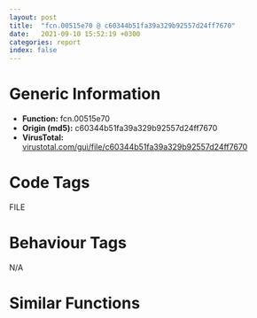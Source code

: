 ```yaml
---
layout: post
title:  "fcn.00515e70 @ c60344b51fa39a329b92557d24ff7670"
date:   2021-09-10 15:52:19 +0300
categories: report
index: false
---
```


# Generic Information
- **Function:** fcn.00515e70
- **Origin (md5):** c60344b51fa39a329b92557d24ff7670
- **VirusTotal:** [virustotal.com/gui/file/c60344b51fa39a329b92557d24ff7670][virustotal_ref]

# Code Tags
<span class="tag" id="FILE">FILE</span>


# Behaviour Tags
<span class="bhv-tag" id="na">N/A</span>

# Similar Functions
<script type="text/javascript" src="https://www.gstatic.com/charts/loader.js"></script>
<script type="text/javascript">

    google.charts.load('current', {'packages':['corechart']});
    google.charts.setOnLoadCallback(drawChart);

    function drawChart() {
    var data = new google.visualization.DataTable();
        data.addColumn('number', 'X');
        data.addColumn('number', 'Y');
        data.addColumn({type: 'string', role: 'tooltip', 'p': {'html': true}});
        data.addColumn({'type': 'string', 'role': 'style'});
        
        data.addRows([
    [1027.638671875, -3192.808349609375, '<b><a href="/report/fcn.00515e70@c60344b51fa39a329b92557d24ff7670">fcn.00515e70</a><br>@c60344b51fa39a329b92557d24ff7670</b><br>push 0xffffffffffffffff<br>push 0x5ad170<br>mov eax, dword<br>push eax<br>sub esp, 0x4c<br>push ebx<br>push ebp<br>push esi<br>push edi<br>mov eax, dword[0x5ffcc0]<br>xor eax, esp<br>push eax<br>lea eax, [esp+0x60]<br>mov dword<br>lea ecx, [esp+0x14]<br>xor edi, edi<br>xor ebp, ebp<br>call fcn.00421860<br>mov dword[esp+0x68], edi<br>mov dword[esp+0x24], edi<br>mov dword[esp+0x48], edi<br>mov eax, dword[esp+0x48]<br>inc eax<br>cmp eax, 2<br>mov dword[esp+0x48], eax<br>jg 0x51639a<br>lea eax, [esp+0x34]<br>push eax<br>call fcn.00515de0<br>add esp, 4<br>mov ecx, dword[esp+0x74]<br>push ecx<br>lea ecx, [esp+0x24]<br>mov byte[esp+0x6c], 1<br>call fcn.0040f880<br>push ecx<br>lea edx, [esp+0x24]<br>mov ecx, esp<br>mov dword[esp+0x60], esp<br>push edx<br>mov byte[esp+0x70], 2<br>call fcn.0040f860<br>lea eax, [esp+0x48]<br>push eax<br>call fcn.00417340<br>add esp, 8<br>lea ecx, [esp+0x44]<br>push ecx<br>lea ecx, [esp+0x38]<br>mov byte[esp+0x6c], 3<br>call fcn.0040fa40<br>lea edx, [esp+0x20]<br>push edx<br>lea ecx, [esp+0x44]<br>call fcn.0040f860<br>lea eax, [esp+0x34]<br>push eax<br>lea ecx, [esp+0x24]<br>mov byte[esp+0x6c], 4<br>call fcn.0040f980<br>mov ebx, dword[esp+0x70]<br>cmp ebx, edi<br>je 0x516376<br>lea ecx, [esp+0x20]<br>call fcn.00410410<br>test al, al<br>jne 0x516376<br>push edi<br>mov dword[esp+0x1c], edi<br>mov dword[esp+0x30], edi<br>call dword[sym.imp.ole32.dll_CoInitialize]<br>lea ecx, [esp+0x18]<br>push ecx<br>push 0x5bd8cc<br>push 1<br>push edi<br>push 0x5bda0c<br>call dword[sym.imp.ole32.dll_CoCreateInstance]<br>cmp eax, edi<br>jl 0x5161d6<br>cmp dword[esp+0x84], edi<br>je 0x515fe1<br>lea ecx, [esp+0x38]<br>call fcn.00421860<br>push str.LNKEVN<br>lea edx, [esp+0x3c]<br>push str.___s__<br>push edx<br>mov byte[esp+0x74], 5<br>call fcn.00415100<br>mov eax, dword[esp+0x24]<br>mov esi, dword[eax]<br>add esp, 0xc<br>lea ecx, [esp+0x38]<br>add esi, 0x50<br>call fcn.00453f10<br>mov ecx, dword[esp+0x18]<br>mov edx, dword[esi]<br>push eax<br>push ecx<br>call edx<br>lea ecx, [esp+0x38]<br>mov esi, eax<br>mov byte[esp+0x68], 4<br>call fcn.00410950<br>jmp 0x515ff0<br>mov eax, dword[esp+0x18]<br>mov ecx, dword[eax]<br>mov edx, dword[ecx+0x50]<br>push ebx<br>push eax<br>call edx<br>mov esi, eax<br>cmp esi, edi<br>jl 0x5161d6<br>push ebx<br>lea ecx, [esp+0x20]<br>call fcn.0040f880<br>mov bl, 6<br>push 0x5c<br>lea ecx, [esp+0x20]<br>mov byte[esp+0x6c], bl<br>call fcn.0040fe30<br>push eax<br>lea eax, [esp+0x54]<br>push eax<br>lea ecx, [esp+0x24]<br>call fcn.0040ffc0<br>push eax<br>lea ecx, [esp+0x20]<br>mov byte[esp+0x6c], 7<br>call fcn.0040f980<br>lea ecx, [esp+0x50]<br>mov byte[esp+0x68], bl<br>call fcn.00410950<br>mov ecx, dword[esp+0x18]<br>mov esi, dword[ecx]<br>lea ecx, [esp+0x1c]<br>add esi, 0x24<br>call fcn.00453f10<br>mov edx, dword[esp+0x18]<br>push eax<br>mov eax, dword[esi]<br>push edx<br>call eax<br>cmp eax, edi<br>jl 0x5161c8<br>mov esi, dword[esp+0x78]<br>cmp esi, edi<br>je 0x5160da<br>lea ecx, [esp+0x28]<br>call fcn.00421860<br>push 0x104<br>push 0x104<br>lea ecx, [esp+0x30]<br>mov byte[esp+0x70], 8<br>call fcn.004103d0<br>push eax<br>push esi<br>call dword[sym.imp.KERNEL32.dll_GetShortPathNameW]<br>push 0xffffffffffffffff<br>lea ecx, [esp+0x2c]<br>call fcn.00410430<br>mov ecx, dword[esp+0x18]<br>mov esi, dword[ecx]<br>mov edx, dword[esp+0x7c]<br>push edx<br>lea ecx, [esp+0x2c]<br>add esi, 0x44<br>call fcn.00453f10<br>mov ecx, dword[esi]<br>push eax<br>mov eax, dword[esp+0x20]<br>push eax<br>call ecx<br>cmp eax, edi<br>lea ecx, [esp+0x28]<br>jge 0x5160d1<br>call fcn.00410950<br>jmp 0x5161c8<br>mov byte[esp+0x68], bl<br>call fcn.00410950<br>cmp dword[esp+0x84], edi<br>jne 0x51610b<br>mov ecx, dword[esp+0x80]<br>cmp ecx, edi<br>je 0x51610b<br>cmp ecx, 0x5dcd7c<br>je 0x51610b<br>mov eax, dword[esp+0x18]<br>mov edx, dword[eax]<br>push ecx<br>push eax<br>mov eax, dword[edx+0x2c]<br>call eax<br>cmp eax, edi<br>jl 0x5161c8<br>mov eax, dword[esp+0x18]<br>mov ecx, dword[eax]<br>lea edx, [esp+0x2c]<br>push edx<br>push 0x5bda4c<br>push eax<br>mov eax, dword[ecx]<br>call eax<br>cmp eax, edi<br>jl 0x5161c8<br>lea ecx, [esp+0x54]<br>push 0x1c<br>push ecx<br>call fcn.00516660<br>add esp, 8<br>push eax<br>lea ecx, [esp+0x18]<br>mov byte[esp+0x6c], 9<br>call fcn.0040f980<br>lea ecx, [esp+0x54]<br>mov byte[esp+0x68], bl<br>call fcn.00410950<br>push 0x5de088<br>lea ecx, [esp+0x18]<br>call fcn.00410280<br>cmp ebp, edi<br>je 0x516190<br>lea edx, [esp+0x58]<br>push edx<br>call fcn.00515de0<br>add esp, 4<br>push eax<br>lea ecx, [esp+0x18]<br>mov byte[esp+0x6c], 0xa<br>call fcn.0040f980<br>lea ecx, [esp+0x58]<br>mov byte[esp+0x68], bl<br>call fcn.00410950<br>xor ebp, ebp<br>push str.tempurl.lnk<br>lea ecx, [esp+0x18]<br>call fcn.0040fa60<br>mov eax, dword[esp+0x2c]<br>mov esi, dword[eax]<br>push 1<br>lea ecx, [esp+0x18]<br>add esi, 0x18<br>call fcn.00453f10<br>mov ecx, dword[esp+0x30]<br>mov edx, dword[esi]<br>push eax<br>push ecx<br>call edx<br>cmp eax, edi<br>jl 0x5161c8<br>mov dword[esp+0x24], 1<br>lea ecx, [esp+0x1c]<br>mov byte[esp+0x68], 4<br>call fcn.00410950<br>mov eax, dword[esp+0x2c]<br>cmp eax, edi<br>je 0x5161e6<br>mov ecx, dword[eax]<br>mov edx, dword[ecx+8]<br>push eax<br>call edx<br>mov eax, dword[esp+0x18]<br>cmp eax, edi<br>je 0x5161f6<br>mov ecx, dword[eax]<br>mov edx, dword[ecx+8]<br>push eax<br>call edx<br>call dword[sym.imp.ole32.dll_CoUninitialize]<br>cmp dword[esp+0x84], edi<br>je 0x5162ad<br>lea ecx, [esp+0x30]<br>call fcn.00421860<br>lea ecx, [esp+0x4c]<br>call fcn.00421860<br>lea ecx, [esp+0x14]<br>mov byte[esp+0x68], 0xc<br>call fcn.00453f10<br>lea ebx, [esp+0x4c]<br>lea edi, [esp+0x30]<br>mov esi, eax<br>call fcn.00516490<br>lea ecx, [esp+0x3c]<br>call fcn.00421860<br>push str.LNKEVN<br>lea eax, [esp+0x40]<br>push str.___s__<br>push eax<br>mov byte[esp+0x74], 0xd<br>call fcn.00415100<br>lea ecx, [esp+0x48]<br>push ecx<br>mov edx, edi<br>push edx<br>call fcn.004101e0<br>add esp, 0x14<br>test al, al<br>jne 0x516289<br>mov eax, dword[esp+0x70]<br>push eax<br>mov ecx, edi<br>push ecx<br>call fcn.00410200<br>add esp, 8<br>test al, al<br>jne 0x516289<br>mov ebp, 1<br>jmp 0x51628b<br>xor ebp, ebp<br>lea ecx, [esp+0x3c]<br>call fcn.00410950<br>lea ecx, [esp+0x4c]<br>call fcn.00410950<br>lea ecx, [esp+0x30]<br>mov byte[esp+0x68], 4<br>call fcn.00410950<br>xor edi, edi<br>push ecx<br>lea edx, [esp+0x18]<br>mov ecx, esp<br>mov dword[esp+0x60], esp<br>push edx<br>call fcn.0040f860<br>call fcn.00437530<br>add esp, 4<br>test al, al<br>je 0x516339<br>cmp dword[esp+0x84], edi<br>je 0x5162f4<br>cmp ebp, edi<br>jne 0x516329<br>mov eax, dword[esp+0x80]<br>push eax<br>lea ecx, [esp+0x18]<br>call fcn.00453f10<br>mov esi, eax<br>call fcn.005163c0<br>add esp, 4<br>jmp 0x5162f8<br>cmp ebp, edi<br>jne 0x516329<br>push 1<br>lea ecx, [esp+0x44]<br>call fcn.00453f10<br>push eax<br>lea ecx, [esp+0x1c]<br>call fcn.00453f10<br>push eax<br>call dword[sym.imp.KERNEL32.dll_CopyFileW]<br>test eax, eax<br>jne 0x516321<br>lea ebp, [eax+1]<br>mov dword[esp+0x24], edi<br>jmp 0x516329<br>mov dword[esp+0x24], 1<br>lea ecx, [esp+0x14]<br>call fcn.00453f10<br>push eax<br>call dword[sym.imp.KERNEL32.dll_DeleteFileW]<br>lea ecx, [esp+0x40]<br>call fcn.00410950<br>lea ecx, [esp+0x44]<br>call fcn.00410950<br>lea ecx, [esp+0x20]<br>call fcn.00410950<br>lea ecx, [esp+0x34]<br>mov byte[esp+0x68], 0<br>call fcn.00410950<br>cmp ebp, edi<br>jne 0x515eb0<br>cmp dword[esp+0x24], edi<br>je 0x515eb0<br>jmp 0x51639a<br>lea ecx, [esp+0x40]<br>call fcn.00410950<br>lea ecx, [esp+0x44]<br>call fcn.00410950<br>lea ecx, [esp+0x20]<br>call fcn.00410950<br>lea ecx, [esp+0x34]<br>call fcn.00410950<br>lea ecx, [esp+0x14]<br>call fcn.00410950<br>mov eax, dword[esp+0x24]<br>mov ecx, dword[esp+0x60]<br>mov dword<br>pop ecx<br>pop edi<br>pop esi<br>pop ebp<br>pop ebx<br>add esp, 0x58<br>ret <br><eoc> ', 'point { fill-color: #e0440e; }'],
[-1027.638427734375, 3192.808349609375, '<b><a href="/report/fcn.00519850@c60344b51fa39a329b92557d24ff7670">fcn.00519850</a><br>@c60344b51fa39a329b92557d24ff7670</b><br>push 0xffffffffffffffff<br>push 0x5ae8b3<br>mov eax, dword<br>push eax<br>mov eax, 0x14b8<br>call fcn.0057aa20<br>mov eax, dword[0x5ffcc0]<br>xor eax, esp<br>mov dword[esp+0x14b0], eax<br>push ebx<br>push ebp<br>push esi<br>push edi<br>mov eax, dword[0x5ffcc0]<br>xor eax, esp<br>push eax<br>lea eax, [esp+0x14cc]<br>mov dword<br>mov eax, dword[esp+0x14dc]<br>mov dword[esp+0x14], eax<br>mov eax, dword[esp+0x14e0]<br>xor ebx, ebx<br>push eax<br>lea ecx, [esp+0x2a0]<br>mov dword[esp+0x14d8], ebx<br>call fcn.00402060<br>mov byte[esp+0x14d4], 1<br>nop <br>mov edi, dword[esp+0x14]<br>lea ecx, [esp+0x29c]<br>push ecx<br>lea ebp, [edi+0x14]<br>mov ecx, ebp<br>mov dword[esp+0x20], ebx<br>mov dword[edi+0x7c], 0xffffffff<br>mov dword[esp+0x30], ebx<br>mov dword[esp+0x34], ebx<br>call fcn.00403010<br>lea edx, [esp+0x14e4]<br>lea esi, [edi+0x30]<br>push edx<br>mov ecx, esi<br>call fcn.00403010<br>mov ecx, esi<br>call fcn.004020e0<br>test al, al<br>je 0x51998e<br>push ebx<br>push 0x5dea00<br>mov ecx, ebp<br>call fcn.00422030<br>mov esi, eax<br>cmp esi, 0xffffffff<br>je 0x51998e<br>lea ebx, [esi+1]<br>mov eax, ebp<br>lea ecx, [esp+0x1e4]<br>call fcn.00527e00<br>mov ecx, edi<br>push eax<br>add ecx, 0x30<br>mov byte[esp+0x14d8], 2<br>call fcn.00403010<br>mov bl, 1<br>lea ecx, [esp+0x1e4]<br>mov byte[esp+0x14d4], bl<br>call fcn.004020a0<br>mov eax, esi<br>mov edi, ebp<br>lea ecx, [esp+0x1e4]<br>call fcn.00527d90<br>push eax<br>mov ecx, ebp<br>mov byte[esp+0x14d8], 3<br>call fcn.00403010<br>lea ecx, [esp+0x1e4]<br>mov byte[esp+0x14d4], bl<br>call fcn.004020a0<br>mov edi, dword[esp+0x14]<br>mov eax, dword[edi+0xc]<br>push 0<br>push eax<br>call dword[sym.imp.KERNEL32.dll_WaitForSingleObject]<br>test eax, eax<br>jne 0x5199af<br>mov edi, dword[esp+0x14]<br>mov dword[esp+0x1c], 1<br>jmp 0x51a499<br>lea ecx, [esp+0x1ac]<br>call fcn.00402030<br>lea ecx, [esp+0x1c8]<br>call fcn.00402030<br>lea ecx, [esp+0x200]<br>call fcn.00402030<br>lea ecx, [esp+0x4c]<br>push ecx<br>lea edx, [esp+0x3c]<br>push edx<br>lea ebx, [esp+0x208]<br>lea edi, [esp+0x1d0]<br>lea esi, [esp+0x1b4]<br>mov ecx, ebp<br>mov byte[esp+0x14dc], 6<br>call fcn.00519750<br>cmp byte[0x610e06], 0<br>mov dword[esp+0x2c8], 0xffffffff<br>jne 0x519a32<br>lea eax, [esp+0x2cc]<br>push eax<br>push 0x202<br>call sub.WS2_32.dll_WSAStartup<br>test eax, eax<br>jne 0x519a32<br>mov byte[0x610e06], 1<br>mov edi, dword[esp+0x14]<br>mov byte[esp+0x14d4], 7<br>mov ecx, dword[edi+0xc]<br>mov esi, dword[sym.imp.KERNEL32.dll_WaitForSingleObject]<br>push 0<br>push ecx<br>call esi<br>test eax, eax<br>jne 0x519a89<br>lea ecx, [esp+0x200]<br>mov dword[esp+0x1c], 1<br>call fcn.004020a0<br>lea ecx, [esp+0x1c8]<br>call fcn.004020a0<br>lea ecx, [esp+0x1ac]<br>mov byte[esp+0x14d4], 1<br>call fcn.004020a0<br>jmp 0x51a499<br>push 6<br>push 1<br>push 2<br>call sub.WS2_32.dll_socket<br>mov ebx, eax<br>mov dword[esp+0x34], ebx<br>cmp ebx, 0xffffffff<br>jne 0x519ae3<br>call sub.WS2_32.dll_WSAGetLastError<br>push eax<br>push str._connectAndSendData_:_socket_error__d.__r_n<br>call fcn.00574594<br>add esp, 8<br>lea ecx, [esp+0x200]<br>call fcn.004020a0<br>lea ecx, [esp+0x1c8]<br>call fcn.004020a0<br>lea ecx, [esp+0x1ac]<br>mov byte[esp+0x14d4], 1<br>call fcn.004020a0<br>jmp 0x51a476<br>mov edx, dword[edi+0xc]<br>push 0<br>push edx<br>call esi<br>test eax, eax<br>jne 0x519af9<br>mov dword[esp+0x1c], 1<br>jmp 0x519ab2<br>mov ecx, ebp<br>lea esi, [esp+0x264]<br>call fcn.00518e20<br>lea ecx, [esp+0x1ac]<br>lea esi, [esp+0x238]<br>mov byte[esp+0x14d4], 8<br>call fcn.00518e20<br>lea ecx, [edi+0x30]<br>lea esi, [esp+0x21c]<br>mov byte[esp+0x14d4], 9<br>call fcn.00518e20<br>lea ecx, [esp+0x238]<br>mov byte[esp+0x14d4], 0xa<br>call fcn.00402010<br>push eax<br>call sub.WS2_32.dll_gethostbyname<br>mov esi, eax<br>test esi, esi<br>jne 0x519b95<br>call sub.WS2_32.dll_WSAGetLastError<br>push eax<br>push str._gethostbyname_:_socket_error__d.__r_n<br>call fcn.00574594<br>add esp, 8<br>lea ecx, [esp+0x21c]<br>call fcn.00401ff0<br>lea ecx, [esp+0x238]<br>call fcn.00401ff0<br>lea ecx, [esp+0x264]<br>call fcn.00401ff0<br>jmp 0x519ab2<br>mov eax, dword[edi+0xc]<br>xor ebp, ebp<br>push ebp<br>push eax<br>call dword[sym.imp.KERNEL32.dll_WaitForSingleObject]<br>test eax, eax<br>jne 0x519bb0<br>mov dword[esp+0x1c], 1<br>jmp 0x519b6c<br>mov ecx, 2<br>mov word[esp+0x254], cx<br>mov edx, dword[esi+0xc]<br>mov eax, dword[edx]<br>mov ecx, dword[eax]<br>mov esi, dword[esp+0x38]<br>xor eax, eax<br>push esi<br>mov dword[esp+0x25c], ecx<br>mov dword[esp+0x260], eax<br>mov dword[esp+0x264], eax<br>call sub.WS2_32.dll_htons<br>push 0x10<br>lea edx, [esp+0x258]<br>push edx<br>push ebx<br>mov word[esp+0x262], ax<br>call sub.WS2_32.dll_connect<br>cmp eax, 0xffffffff<br>jne 0x519c2b<br>call sub.WS2_32.dll_WSAGetLastError<br>push eax<br>movzx eax, si<br>push eax<br>lea ecx, [esp+0x240]<br>call fcn.00402010<br>push eax<br>push str._connectAndSendData_:_connect__s:_d_error__d.__r_n<br>call fcn.00574594<br>add esp, 0x10<br>jmp 0x519b6c<br>mov ecx, dword[edi+0xc]<br>mov esi, dword[sym.imp.KERNEL32.dll_WaitForSingleObject]<br>push ebp<br>push ecx<br>call esi<br>test eax, eax<br>jne 0x519c49<br>mov dword[esp+0x1c], 1<br>jmp 0x519b6c<br>lea ecx, [esp+0x190]<br>call fcn.004104e0<br>lea ecx, [esp+0x21c]<br>mov byte[esp+0x14d4], 0xb<br>call fcn.004020e0<br>lea ecx, [esp+0x190]<br>test al, al<br>je 0x519c7b<br>push str.GET_<br>jmp 0x519c80<br>push str.POST_<br>call fcn.0044d310<br>lea edx, [esp+0x264]<br>push edx<br>lea ecx, [esp+0x194]<br>call fcn.00475410<br>push str._HTTP_1.1_r_n<br>lea ecx, [esp+0x194]<br>call fcn.0044d310<br>push str.Host:_<br>lea ecx, [esp+0x194]<br>call fcn.0044d310<br>lea eax, [esp+0x238]<br>push eax<br>lea ecx, [esp+0x194]<br>call fcn.00475410<br>push 0x5deab0<br>lea ecx, [esp+0x194]<br>call fcn.0044d310<br>push str.Accept:___r_n<br>lea ecx, [esp+0x194]<br>call fcn.0044d310<br>push str.User_Agent:_Mozilla_5.0__Windows_NT_5.1__AppleWebKit_537.31__KHTML__like_Gecko__Chrome_26.0.1410.64_Safari_537.31_r_n<br>lea ecx, [esp+0x194]<br>call fcn.0044d310<br>push str.Connection:_Keep_Alive_r_n<br>lea ecx, [esp+0x194]<br>call fcn.0044d310<br>push str.Content-Type:_application_x-www-form-urlencoded_<br>lea ecx, [esp+0x194]<br>call fcn.0044d310<br>lea ecx, [esp+0x21c]<br>call fcn.004020e0<br>test al, al<br>jne 0x519d6a<br>lea ecx, [esp+0x21c]<br>call fcn.00410560<br>push eax<br>lea ecx, [esp+0x460]<br>push str.Content_Length:__d_r_n<br>push ecx<br>call fcn.005735e2<br>add esp, 0xc<br>lea edx, [esp+0x45c]<br>push edx<br>lea ecx, [esp+0x194]<br>call fcn.0044d310<br>push 0x5deab0<br>lea ecx, [esp+0x194]<br>call fcn.0044d310<br>lea eax, [esp+0x21c]<br>push eax<br>lea ecx, [esp+0x194]<br>call fcn.00475410<br>push ebp<br>lea ecx, [esp+0x194]<br>call fcn.00410560<br>push eax<br>lea ecx, [esp+0x198]<br>call fcn.00402010<br>push eax<br>push ebx<br>call sub.WS2_32.dll_send<br>cmp eax, 0xffffffff<br>jne 0x519dd9<br>call sub.WS2_32.dll_WSAGetLastError<br>push eax<br>push str._connectAndSendData_:_send_error__d.__r_n<br>call fcn.00574594<br>add esp, 8<br>lea ecx, [esp+0x190]<br>call fcn.00401ff0<br>jmp 0x519b6c<br>mov ecx, dword[edi+0xc]<br>push ebp<br>push ecx<br>call esi<br>test eax, eax<br>jne 0x519dfd<br>lea ecx, [esp+0x190]<br>mov dword[esp+0x1c], 1<br>call fcn.00401ff0<br>jmp 0x519b6c<br>lea ecx, [esp+0x280]<br>call fcn.004104e0<br>lea ecx, [edi+0x64]<br>mov byte[esp+0x14d4], 0xc<br>call fcn.00476c10<br>lea ecx, [edi+0x54]<br>call fcn.00476c10<br>push 0xfff<br>lea edx, [esp+0x4c9]<br>push ebp<br>push edx<br>mov byte[esp+0x4d0], 0<br>call fcn.0057a180<br>add esp, 0xc<br>mov dword[esp+0x28], ebp<br>mov dword[esp+0x18], 0xffffffff<br>mov dword[esp+0x24], ebp<br>nop <br>mov ebx, dword[esp+0x34]<br>lea eax, [esp+0x44]<br>push eax<br>push 0<br>push 0<br>lea ecx, [esp+0x78]<br>push ecx<br>lea eax, [ebx+1]<br>mov edi, 1<br>push eax<br>mov dword[esp+0x58], 0xa<br>mov dword[esp+0x5c], 0x3e8<br>mov dword[esp+0x84], ebx<br>mov dword[esp+0x80], edi<br>call sub.WS2_32.dll_select<br>test eax, eax<br>jle 0x51a40a<br>mov ebp, dword[esp+0x14]<br>mov edx, dword[ebp+0xc]<br>mov esi, dword[sym.imp.KERNEL32.dll_WaitForSingleObject]<br>push 0<br>push edx<br>call esi<br>test eax, eax<br>je 0x51a526<br>lea eax, [esp+0x6c]<br>push eax<br>push ebx<br>call sub.WS2_32.dll___WSAFDIsSet<br>test eax, eax<br>je 0x51a40a<br>mov ecx, dword[ebp+0xc]<br>push 0<br>push ecx<br>call esi<br>test eax, eax<br>je 0x51a526<br>push 0x1000<br>lea edx, [esp+0x4c8]<br>push 0<br>push edx<br>call fcn.0057a180<br>add esp, 0xc<br>push 0<br>push 0x1000<br>lea eax, [esp+0x4cc]<br>push eax<br>push ebx<br>call sub.WS2_32.dll_recv<br>mov edi, eax<br>test edi, edi<br>jle 0x51a40a<br>mov ecx, dword[ebp+0xc]<br>push 0<br>push ecx<br>call esi<br>test eax, eax<br>je 0x51a52f<br>mov edx, dword[esp+0x28]<br>lea esi, [edi+edx]<br>lea ebx, [ebp+0x64]<br>push esi<br>mov ecx, ebx<br>call fcn.004754e0<br>push edi<br>lea eax, [esp+0x4c8]<br>push eax<br>mov ecx, ebx<br>call fcn.00455300<br>add eax, dword[esp+0x30]<br>push eax<br>call fcn.0057cd10<br>mov ecx, dword[ebp+0x10]<br>add esp, 0xc<br>mov dword[esp+0x28], esi<br>test ecx, ecx<br>je 0x519f65<br>fldz <br>mov edx, dword[ecx]<br>mov eax, dword[edx+4]<br>sub esp, 8<br>fstp qword[esp]<br>push 0<br>push ebp<br>call eax<br>mov esi, ebp<br>lea ecx, [esi+0x64]<br>call fcn.00455300<br>mov ecx, dword[esp+0x28]<br>mov ebp, eax<br>lea edi, [ecx+ebp]<br>push str._r_n_r_n<br>push ebp<br>mov dword[esp+0x28], edi<br>call fcn.00575a10<br>mov ebx, eax<br>add esp, 8<br>test ebx, ebx<br>je 0x51a3a1<br>cmp ebx, edi<br>jae 0x51a3a1<br>add ebx, 4<br>cmp dword[esi+0x7c], 0xffffffff<br>mov dword[esp+0x24], ebx<br>jne 0x51a040<br>push str.HTTP_1.1_<br>push ebp<br>call fcn.00575a10<br>mov esi, eax<br>add esp, 8<br>test esi, esi<br>je 0x51a040<br>cmp esi, edi<br>jae 0x51a040<br>add esi, 9<br>push 0x5debe0<br>push esi<br>call fcn.00575a10<br>add esp, 8<br>test eax, eax<br>je 0x51a040<br>cmp eax, edi<br>jae 0x51a040<br>push ecx<br>sub eax, esi<br>mov ecx, esp<br>mov edi, eax<br>call fcn.00505100<br>lea ecx, [esp+0x178]<br>call fcn.004022c0<br>push 0<br>push 0<br>lea ecx, [esp+0x17c]<br>call fcn.00402240<br>push edi<br>push esi<br>lea ecx, [esp+0x17c]<br>call fcn.004023b0<br>lea ecx, [esp+0x174]<br>call fcn.00402010<br>push eax<br>call fcn.00573198<br>mov edx, dword[esp+0x18]<br>add esp, 4<br>lea ecx, [esp+0x174]<br>mov dword[edx+0x7c], eax<br>call fcn.00401ff0<br>mov edi, dword[esp+0x20]<br>mov eax, dword[esp+0x14]<br>mov eax, dword[eax+0x7c]<br>cmp eax, 0x12e<br>je 0x51a059<br>cmp eax, 0x12d<br>jne 0x51a110<br>lea ecx, [esp+0x280]<br>call fcn.004020e0<br>test al, al<br>je 0x51a110<br>push str.Location:_<br>push ebp<br>call fcn.00575a10<br>mov esi, eax<br>add esp, 8<br>test esi, esi<br>je 0x51a110<br>cmp esi, edi<br>jae 0x51a110<br>add esi, 0xa<br>push 0x5deab0<br>push esi<br>call fcn.00575a10<br>add esp, 8<br>test eax, eax<br>je 0x51a110<br>cmp eax, edi<br>jae 0x51a110<br>push ecx<br>sub eax, esi<br>mov ecx, esp<br>mov edi, eax<br>call fcn.00505100<br>lea ecx, [esp+0x178]<br>call fcn.004022c0<br>push 0<br>push 0<br>lea ecx, [esp+0x17c]<br>call fcn.00402240<br>push edi<br>push esi<br>lea ecx, [esp+0x17c]<br>call fcn.004023b0<br>lea ecx, [esp+0x174]<br>push ecx<br>lea ecx, [esp+0x284]<br>mov byte[esp+0x14d8], 0xd<br>call fcn.00410510<br>lea ecx, [esp+0x174]<br>mov byte[esp+0x14d4], 0xc<br>call fcn.00401ff0<br>mov edi, dword[esp+0x20]<br>lea ecx, [esp+0x280]<br>call fcn.004020e0<br>test al, al<br>je 0x51a53c<br>mov ecx, dword[esp+0x18]<br>cmp ecx, 0xffffffff<br>jne 0x51a3a5<br>push str.Content_Length:_<br>push ebp<br>call fcn.00575a10<br>mov esi, eax<br>add esp, 8<br>test esi, esi<br>je 0x51a1bd<br>cmp esi, edi<br>jae 0x51a1bd<br>add esi, 0x10<br>push 0x5deab0<br>push esi<br>call fcn.00575a10<br>add esp, 8<br>test eax, eax<br>je 0x51a1bd<br>cmp eax, edi<br>jae 0x51a1bd<br>push ecx<br>sub eax, esi<br>mov ecx, esp<br>mov edi, eax<br>call fcn.00505100<br>lea ecx, [esp+0x178]<br>call fcn.004022c0<br>push 0<br>push 0<br>lea ecx, [esp+0x17c]<br>call fcn.00402240<br>push edi<br>push esi<br>lea ecx, [esp+0x17c]<br>call fcn.004023b0<br>lea ecx, [esp+0x174]<br>call fcn.00402010<br>push eax<br>call fcn.00573198<br>add esp, 4<br>lea ecx, [esp+0x174]<br>mov dword[esp+0x18], eax<br>call fcn.00401ff0<br>mov ecx, dword[esp+0x18]<br>cmp ecx, 0xffffffff<br>jne 0x51a3a5<br>push 0x5deab0<br>push ebx<br>call fcn.00575a10<br>mov edi, eax<br>add esp, 8<br>test edi, edi<br>je 0x51a256<br>cmp edi, dword[esp+0x20]<br>jae 0x51a256<br>push ecx<br>mov esi, edi<br>mov ecx, esp<br>sub esi, ebx<br>call fcn.00505100<br>lea ecx, [esp+0x178]<br>call fcn.004022c0<br>push 0<br>push 0<br>lea ecx, [esp+0x17c]<br>call fcn.00402240<br>push esi<br>push ebx<br>lea ecx, [esp+0x17c]<br>call fcn.004023b0<br>lea edx, [esp+0x18]<br>push edx<br>push 0x5dec04<br>lea ecx, [esp+0x17c]<br>call fcn.00402010<br>push eax<br>call fcn.005759e5<br>add esp, 0xc<br>cmp eax, 1<br>jne 0x51a24a<br>add dword[esp+0x18], 7<br>add edi, 2<br>mov dword[esp+0x24], edi<br>lea ecx, [esp+0x174]<br>call fcn.00401ff0<br>mov ecx, dword[esp+0x18]<br>cmp ecx, 0xffffffff<br>jne 0x51a3a5<br>push str.Connection:_<br>push ebp<br>call fcn.00575a10<br>mov esi, eax<br>add esp, 8<br>test esi, esi<br>je 0x51a3a1<br>cmp esi, dword[esp+0x20]<br>jae 0x51a3a1<br>add esi, 0xc<br>push 0x5deab0<br>push esi<br>call fcn.00575a10<br>add esp, 8<br>test eax, eax<br>je 0x51a3a1<br>cmp eax, dword[esp+0x20]<br>jae 0x51a3a1<br>push ecx<br>sub eax, esi<br>mov ecx, esp<br>mov edi, eax<br>call fcn.00505100<br>lea ecx, [esp+0x178]<br>call fcn.004022c0<br>push 0<br>push 0<br>lea ecx, [esp+0x17c]<br>call fcn.00402240<br>push edi<br>push esi<br>lea ecx, [esp+0x17c]<br>call fcn.004023b0<br>lea ecx, [esp+0x174]<br>mov byte[esp+0x14d4], 0xf<br>call fcn.00402010<br>mov ecx, eax<br>lea eax, [esp+0x1e4]<br>call fcn.00518dc0<br>push str.CLOSE<br>lea ecx, [esp+0x54]<br>mov byte[esp+0x14d8], 0x10<br>call fcn.00402060<br>lea ecx, [esp+0x50]<br>call fcn.00410560<br>mov esi, eax<br>lea ecx, [esp+0x1e4]<br>mov dword[esp+0x3c], esi<br>call fcn.00410560<br>mov dword[esp+0x40], eax<br>cmp eax, esi<br>lea eax, [esp+0x3c]<br>jb 0x51a341<br>lea eax, [esp+0x40]<br>mov eax, dword[eax]<br>push eax<br>lea ecx, [esp+0x54]<br>call fcn.004020c0<br>lea ecx, [esp+0x1e8]<br>mov esi, eax<br>call fcn.004020c0<br>mov ecx, eax<br>mov eax, esi<br>call fcn.00527cd0<br>add esp, 4<br>test eax, eax<br>lea ecx, [esp+0x50]<br>sete bl<br>call fcn.004020a0<br>test bl, bl<br>je 0x51a381<br>mov dword[esp+0x18], 0<br>lea ecx, [esp+0x1e4]<br>call fcn.004020a0<br>lea ecx, [esp+0x174]<br>mov byte[esp+0x14d4], 0xc<br>call fcn.00401ff0<br>mov ecx, dword[esp+0x18]<br>cmp dword[esp+0x24], 0<br>je 0x519e50<br>test ecx, ecx<br>jle 0x519e50<br>mov edi, dword[esp+0x24]<br>mov edx, dword[esp+0x20]<br>mov eax, edi<br>sub eax, ebp<br>sub edx, ebp<br>add eax, ecx<br>cmp edx, eax<br>jl 0x519e50<br>mov eax, dword[esp+0x14]<br>cmp dword[eax+0x7c], 0xc8<br>jne 0x51a3e5<br>mov dword[esp+0x2c], 1<br>lea esi, [eax+0x54]<br>push ecx<br>mov ecx, esi<br>call fcn.004754e0<br>mov ecx, dword[esp+0x18]<br>push ecx<br>push edi<br>mov ecx, esi<br>call fcn.00455300<br>push eax<br>call fcn.0057cd10<br>add esp, 0xc<br>mov ebx, dword[esp+0x34]<br>lea ecx, [esp+0x280]<br>call fcn.00401ff0<br>lea ecx, [esp+0x190]<br>call fcn.00401ff0<br>lea ecx, [esp+0x21c]<br>call fcn.00401ff0<br>lea ecx, [esp+0x238]<br>call fcn.00401ff0<br>lea ecx, [esp+0x264]<br>call fcn.00401ff0<br>lea ecx, [esp+0x200]<br>call fcn.004020a0<br>lea ecx, [esp+0x1c8]<br>call fcn.004020a0<br>lea ecx, [esp+0x1ac]<br>mov byte[esp+0x14d4], 1<br>call fcn.004020a0<br>mov edi, dword[esp+0x14]<br>cmp ebx, 0xffffffff<br>je 0x51a499<br>push ebx<br>call sub.WS2_32.dll_closesocket<br>cmp eax, 0xffffffff<br>jne 0x51a499<br>call sub.WS2_32.dll_WSAGetLastError<br>push eax<br>push str._connectAndSendData_:_closesocket_error__d.__r_n<br>call fcn.00574594<br>add esp, 8<br>mov ecx, dword[edi+0x10]<br>xor ebx, ebx<br>cmp ecx, ebx<br>je 0x51a598<br>cmp dword[esp+0x1c], ebx<br>jne 0x51a598<br>cmp dword[esp+0x30], ebx<br>jne 0x5198c0<br>mov esi, dword[esp+0x14]<br>cmp dword[esp+0x2c], ebx<br>mov edx, dword[ecx]<br>mov edx, dword[edx]<br>lea eax, [esi+0xc]<br>push eax<br>sete al<br>movzx eax, al<br>push eax<br>push esi<br>lea eax, [esp+0x1f0]<br>push eax<br>call edx<br>push eax<br>lea ecx, [esp+0x2a0]<br>mov byte[esp+0x14d8], 0x11<br>call fcn.00403010<br>lea ecx, [esp+0x1e4]<br>mov byte[esp+0x14d4], 1<br>call fcn.004020a0<br>lea ecx, [esp+0x29c]<br>call fcn.004020e0<br>test al, al<br>jne 0x51a5a2<br>lea ecx, [esi+0x30]<br>call fcn.004569e0<br>jmp 0x5198c0<br>mov dword[esp+0x1c], edi<br>jmp 0x51a40a<br>mov dword[esp+0x1c], 1<br>jmp 0x51a40a<br>lea ecx, [esp+0x280]<br>call fcn.00402010<br>mov ecx, eax<br>lea eax, [esp+0x1e4]<br>call fcn.00518dc0<br>push eax<br>lea ecx, [esp+0x2a0]<br>mov byte[esp+0x14d8], 0xe<br>call fcn.00403010<br>lea ecx, [esp+0x1e4]<br>mov byte[esp+0x14d4], 0xc<br>call fcn.004020a0<br>mov ecx, dword[esp+0x14]<br>add ecx, 0x30<br>call fcn.004569e0<br>mov dword[esp+0x30], 1<br>jmp 0x51a406<br>cmp dword[esp+0x30], ebx<br>jne 0x5198c0<br>lea ecx, [esp+0x29c]<br>call fcn.004020a0<br>lea ecx, [esp+0x14e4]<br>call fcn.004020a0<br>mov eax, dword[esp+0x2c]<br>mov ecx, dword[esp+0x14cc]<br>mov dword<br>pop ecx<br>pop edi<br>pop esi<br>pop ebp<br>pop ebx<br>mov ecx, dword[esp+0x14b0]<br>xor ecx, esp<br>call fcn.005713ed<br>add esp, 0x14c4<br>ret 0x24<br><eoc> ', 'null'],

        ]);

    var options = {
        title: 'Similarity Plot',
        legend: 'none',
        colors: ['#dedbd9', '#e6693e', '#ec8f6e', '#f3b49f', '#f6c7b6'],
        tooltip: {isHtml: true, trigger: 'both'},
        explorer: {
        actions: ["dragToZoom", "rightClickToReset"],
        },
        chartArea: {
        width: '80%',
        height: '80%'
        },
        width: '100%',
        height: '100%'
    };

    var chart = new google.visualization.ScatterChart(document.getElementById('chart_div'));

    chart.draw(data, options);
    }
    
</script>


<div id="chart_div" style="width: 100%px; height: 100%;"></div>

# Disassembled Code
{% highlight nasm %}

push 0xffffffffffffffff
push 0x5ad170
mov eax, dword
push eax
sub esp, 0x4c
push ebx
push ebp
push esi
push edi
mov eax, dword[0x5ffcc0]
xor eax, esp
push eax
lea eax, [esp+0x60]
mov dword
lea ecx, [esp+0x14]
xor edi, edi
xor ebp, ebp
call fcn.00421860
mov dword[esp+0x68], edi
mov dword[esp+0x24], edi
mov dword[esp+0x48], edi
mov eax, dword[esp+0x48]
inc eax
cmp eax, 2
mov dword[esp+0x48], eax
jg 0x51639a
lea eax, [esp+0x34]
push eax
call fcn.00515de0
add esp, 4
mov ecx, dword[esp+0x74]
push ecx
lea ecx, [esp+0x24]
mov byte[esp+0x6c], 1
call fcn.0040f880
push ecx
lea edx, [esp+0x24]
mov ecx, esp
mov dword[esp+0x60], esp
push edx
mov byte[esp+0x70], 2
call fcn.0040f860
lea eax, [esp+0x48]
push eax
call fcn.00417340
add esp, 8
lea ecx, [esp+0x44]
push ecx
lea ecx, [esp+0x38]
mov byte[esp+0x6c], 3
call fcn.0040fa40
lea edx, [esp+0x20]
push edx
lea ecx, [esp+0x44]
call fcn.0040f860
lea eax, [esp+0x34]
push eax
lea ecx, [esp+0x24]
mov byte[esp+0x6c], 4
call fcn.0040f980
mov ebx, dword[esp+0x70]
cmp ebx, edi
je 0x516376
lea ecx, [esp+0x20]
call fcn.00410410
test al, al
jne 0x516376
push edi
mov dword[esp+0x1c], edi
mov dword[esp+0x30], edi
call dword[sym.imp.ole32.dll_CoInitialize]
lea ecx, [esp+0x18]
push ecx
push 0x5bd8cc
push 1
push edi
push 0x5bda0c
call dword[sym.imp.ole32.dll_CoCreateInstance]
cmp eax, edi
jl 0x5161d6
cmp dword[esp+0x84], edi
je 0x515fe1
lea ecx, [esp+0x38]
call fcn.00421860
push str.LNKEVN
lea edx, [esp+0x3c]
push str.___s__
push edx
mov byte[esp+0x74], 5
call fcn.00415100
mov eax, dword[esp+0x24]
mov esi, dword[eax]
add esp, 0xc
lea ecx, [esp+0x38]
add esi, 0x50
call fcn.00453f10
mov ecx, dword[esp+0x18]
mov edx, dword[esi]
push eax
push ecx
call edx
lea ecx, [esp+0x38]
mov esi, eax
mov byte[esp+0x68], 4
call fcn.00410950
jmp 0x515ff0
mov eax, dword[esp+0x18]
mov ecx, dword[eax]
mov edx, dword[ecx+0x50]
push ebx
push eax
call edx
mov esi, eax
cmp esi, edi
jl 0x5161d6
push ebx
lea ecx, [esp+0x20]
call fcn.0040f880
mov bl, 6
push 0x5c
lea ecx, [esp+0x20]
mov byte[esp+0x6c], bl
call fcn.0040fe30
push eax
lea eax, [esp+0x54]
push eax
lea ecx, [esp+0x24]
call fcn.0040ffc0
push eax
lea ecx, [esp+0x20]
mov byte[esp+0x6c], 7
call fcn.0040f980
lea ecx, [esp+0x50]
mov byte[esp+0x68], bl
call fcn.00410950
mov ecx, dword[esp+0x18]
mov esi, dword[ecx]
lea ecx, [esp+0x1c]
add esi, 0x24
call fcn.00453f10
mov edx, dword[esp+0x18]
push eax
mov eax, dword[esi]
push edx
call eax
cmp eax, edi
jl 0x5161c8
mov esi, dword[esp+0x78]
cmp esi, edi
je 0x5160da
lea ecx, [esp+0x28]
call fcn.00421860
push 0x104
push 0x104
lea ecx, [esp+0x30]
mov byte[esp+0x70], 8
call fcn.004103d0
push eax
push esi
call dword[sym.imp.KERNEL32.dll_GetShortPathNameW]
push 0xffffffffffffffff
lea ecx, [esp+0x2c]
call fcn.00410430
mov ecx, dword[esp+0x18]
mov esi, dword[ecx]
mov edx, dword[esp+0x7c]
push edx
lea ecx, [esp+0x2c]
add esi, 0x44
call fcn.00453f10
mov ecx, dword[esi]
push eax
mov eax, dword[esp+0x20]
push eax
call ecx
cmp eax, edi
lea ecx, [esp+0x28]
jge 0x5160d1
call fcn.00410950
jmp 0x5161c8
mov byte[esp+0x68], bl
call fcn.00410950
cmp dword[esp+0x84], edi
jne 0x51610b
mov ecx, dword[esp+0x80]
cmp ecx, edi
je 0x51610b
cmp ecx, 0x5dcd7c
je 0x51610b
mov eax, dword[esp+0x18]
mov edx, dword[eax]
push ecx
push eax
mov eax, dword[edx+0x2c]
call eax
cmp eax, edi
jl 0x5161c8
mov eax, dword[esp+0x18]
mov ecx, dword[eax]
lea edx, [esp+0x2c]
push edx
push 0x5bda4c
push eax
mov eax, dword[ecx]
call eax
cmp eax, edi
jl 0x5161c8
lea ecx, [esp+0x54]
push 0x1c
push ecx
call fcn.00516660
add esp, 8
push eax
lea ecx, [esp+0x18]
mov byte[esp+0x6c], 9
call fcn.0040f980
lea ecx, [esp+0x54]
mov byte[esp+0x68], bl
call fcn.00410950
push 0x5de088
lea ecx, [esp+0x18]
call fcn.00410280
cmp ebp, edi
je 0x516190
lea edx, [esp+0x58]
push edx
call fcn.00515de0
add esp, 4
push eax
lea ecx, [esp+0x18]
mov byte[esp+0x6c], 0xa
call fcn.0040f980
lea ecx, [esp+0x58]
mov byte[esp+0x68], bl
call fcn.00410950
xor ebp, ebp
push str.tempurl.lnk
lea ecx, [esp+0x18]
call fcn.0040fa60
mov eax, dword[esp+0x2c]
mov esi, dword[eax]
push 1
lea ecx, [esp+0x18]
add esi, 0x18
call fcn.00453f10
mov ecx, dword[esp+0x30]
mov edx, dword[esi]
push eax
push ecx
call edx
cmp eax, edi
jl 0x5161c8
mov dword[esp+0x24], 1
lea ecx, [esp+0x1c]
mov byte[esp+0x68], 4
call fcn.00410950
mov eax, dword[esp+0x2c]
cmp eax, edi
je 0x5161e6
mov ecx, dword[eax]
mov edx, dword[ecx+8]
push eax
call edx
mov eax, dword[esp+0x18]
cmp eax, edi
je 0x5161f6
mov ecx, dword[eax]
mov edx, dword[ecx+8]
push eax
call edx
call dword[sym.imp.ole32.dll_CoUninitialize]
cmp dword[esp+0x84], edi
je 0x5162ad
lea ecx, [esp+0x30]
call fcn.00421860
lea ecx, [esp+0x4c]
call fcn.00421860
lea ecx, [esp+0x14]
mov byte[esp+0x68], 0xc
call fcn.00453f10
lea ebx, [esp+0x4c]
lea edi, [esp+0x30]
mov esi, eax
call fcn.00516490
lea ecx, [esp+0x3c]
call fcn.00421860
push str.LNKEVN
lea eax, [esp+0x40]
push str.___s__
push eax
mov byte[esp+0x74], 0xd
call fcn.00415100
lea ecx, [esp+0x48]
push ecx
mov edx, edi
push edx
call fcn.004101e0
add esp, 0x14
test al, al
jne 0x516289
mov eax, dword[esp+0x70]
push eax
mov ecx, edi
push ecx
call fcn.00410200
add esp, 8
test al, al
jne 0x516289
mov ebp, 1
jmp 0x51628b
xor ebp, ebp
lea ecx, [esp+0x3c]
call fcn.00410950
lea ecx, [esp+0x4c]
call fcn.00410950
lea ecx, [esp+0x30]
mov byte[esp+0x68], 4
call fcn.00410950
xor edi, edi
push ecx
lea edx, [esp+0x18]
mov ecx, esp
mov dword[esp+0x60], esp
push edx
call fcn.0040f860
call fcn.00437530
add esp, 4
test al, al
je 0x516339
cmp dword[esp+0x84], edi
je 0x5162f4
cmp ebp, edi
jne 0x516329
mov eax, dword[esp+0x80]
push eax
lea ecx, [esp+0x18]
call fcn.00453f10
mov esi, eax
call fcn.005163c0
add esp, 4
jmp 0x5162f8
cmp ebp, edi
jne 0x516329
push 1
lea ecx, [esp+0x44]
call fcn.00453f10
push eax
lea ecx, [esp+0x1c]
call fcn.00453f10
push eax
call dword[sym.imp.KERNEL32.dll_CopyFileW]
test eax, eax
jne 0x516321
lea ebp, [eax+1]
mov dword[esp+0x24], edi
jmp 0x516329
mov dword[esp+0x24], 1
lea ecx, [esp+0x14]
call fcn.00453f10
push eax
call dword[sym.imp.KERNEL32.dll_DeleteFileW]
lea ecx, [esp+0x40]
call fcn.00410950
lea ecx, [esp+0x44]
call fcn.00410950
lea ecx, [esp+0x20]
call fcn.00410950
lea ecx, [esp+0x34]
mov byte[esp+0x68], 0
call fcn.00410950
cmp ebp, edi
jne 0x515eb0
cmp dword[esp+0x24], edi
je 0x515eb0
jmp 0x51639a
lea ecx, [esp+0x40]
call fcn.00410950
lea ecx, [esp+0x44]
call fcn.00410950
lea ecx, [esp+0x20]
call fcn.00410950
lea ecx, [esp+0x34]
call fcn.00410950
lea ecx, [esp+0x14]
call fcn.00410950
mov eax, dword[esp+0x24]
mov ecx, dword[esp+0x60]
mov dword
pop ecx
pop edi
pop esi
pop ebp
pop ebx
add esp, 0x58
ret

{% endhighlight %}

[virustotal_ref]: https://www.virustotal.com/gui/file/c60344b51fa39a329b92557d24ff7670